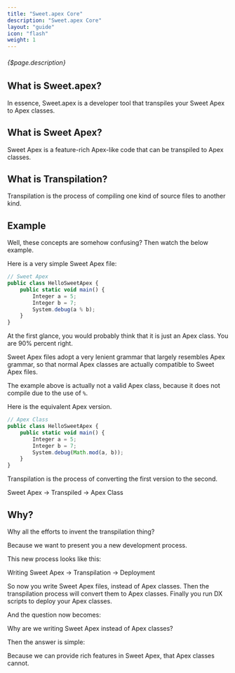 ```yaml
---
title: "Sweet.apex Core"
description: "Sweet.apex Core"
layout: "guide"
icon: "flash"
weight: 1
---
```


###### {$page.description}

<article id="1">

## What is Sweet.apex?

In essence, Sweet.apex is a developer tool that transpiles your Sweet Apex to Apex classes.

</article>

<article id="2">

## What is Sweet Apex?

Sweet Apex is a feature-rich Apex-like code that can be transpiled to Apex classes.

</article>

<article id="3">

## What is Transpilation?

Transpilation is the process of compiling one kind of source files to another kind.

</article>

<article id="4">

## Example

Well, these concepts are somehow confusing? Then watch the below example.

Here is a very simple Sweet Apex file:

```javascript
// Sweet Apex
public class HelloSweetApex {
    public static void main() {
        Integer a = 5;
        Integer b = 7;
        System.debug(a % b);
    }
}
```

At the first glance, you would probably think that it is just an Apex class. You are 90% percent right.

Sweet Apex files adopt a very lenient grammar that largely resembles Apex grammar, so that normal Apex classes
are actually compatible to Sweet Apex files.

The example above is actually not a valid Apex class, because it does not compile due to the use of `%`.

Here is the equivalent Apex version.

```javascript
// Apex Class
public class HelloSweetApex {
    public static void main() {
        Integer a = 5;
        Integer b = 7;
        System.debug(Math.mod(a, b));
    }
}
```

Transpilation is the process of converting the first version to the second.

Sweet Apex -> Transpiled -> Apex Class

</article>

<article id="5">

## Why?

Why all the efforts to invent the transpilation thing?

Because we want to present you a new development process.

This new process looks like this:

Writing Sweet Apex -> Transpilation -> Deployment

So now you write Sweet Apex files, instead of Apex classes. Then the transpilation process
will convert them to Apex classes. Finally you run DX scripts to deploy your Apex classes.

And the question now becomes:

Why are we writing Sweet Apex instead of Apex classes?

Then the answer is simple:

Because we can provide rich features in Sweet Apex, that Apex classes cannot.

</article>
